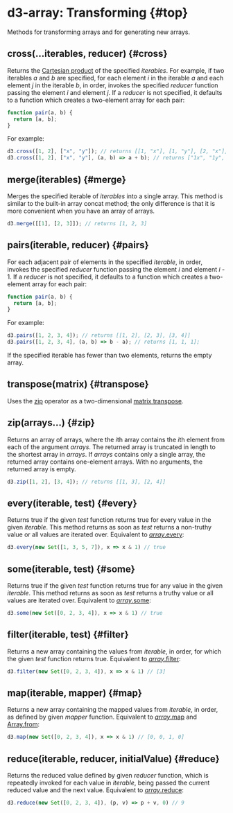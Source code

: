 # d3-array: Transforming {#top}

Methods for transforming arrays and for generating new arrays.

## cross(...iterables, reducer) {#cross}

<!-- [Source](https://github.com/d3/d3-array/blob/main/src/cross.js) -->
<!-- [Examples](https://observablehq.com/@d3/d3-cross) -->

Returns the [Cartesian product](https://en.wikipedia.org/wiki/Cartesian_product) of the specified *iterables*. For example, if two iterables *a* and *b* are specified, for each element *i* in the iterable *a* and each element *j* in the iterable *b*, in order, invokes the specified *reducer* function passing the element *i* and element *j*. If a *reducer* is not specified, it defaults to a function which creates a two-element array for each pair:

```js
function pair(a, b) {
  return [a, b];
}
```

For example:

```js
d3.cross([1, 2], ["x", "y"]); // returns [[1, "x"], [1, "y"], [2, "x"], [2, "y"]]
d3.cross([1, 2], ["x", "y"], (a, b) => a + b); // returns ["1x", "1y", "2x", "2y"]
```

## merge(iterables) {#merge}

<!-- [Source](https://github.com/d3/d3-array/blob/main/src/merge.js) -->
<!-- [Examples](https://observablehq.com/@d3/d3-merge) -->

Merges the specified iterable of *iterables* into a single array. This method is similar to the built-in array concat method; the only difference is that it is more convenient when you have an array of arrays.

```js
d3.merge([[1], [2, 3]]); // returns [1, 2, 3]
```

## pairs(iterable, reducer) {#pairs}

<!-- [Source](https://github.com/d3/d3-array/blob/main/src/pairs.js) -->
<!-- [Examples](https://observablehq.com/@d3/d3-pairs) -->

For each adjacent pair of elements in the specified *iterable*, in order, invokes the specified *reducer* function passing the element *i* and element *i* - 1. If a *reducer* is not specified, it defaults to a function which creates a two-element array for each pair:

```js
function pair(a, b) {
  return [a, b];
}
```

For example:

```js
d3.pairs([1, 2, 3, 4]); // returns [[1, 2], [2, 3], [3, 4]]
d3.pairs([1, 2, 3, 4], (a, b) => b - a); // returns [1, 1, 1];
```

If the specified iterable has fewer than two elements, returns the empty array.

## transpose(matrix) {#transpose}

<!-- [Source](https://github.com/d3/d3-array/blob/main/src/transpose.js) -->
<!-- [Examples](https://observablehq.com/@d3/d3-transpose) -->

Uses the [zip](#zip) operator as a two-dimensional [matrix transpose](http://en.wikipedia.org/wiki/Transpose).

## zip(arrays…) {#zip}

<!-- [Source](https://github.com/d3/d3-array/blob/main/src/zip.js) -->
<!-- [Examples](https://observablehq.com/@d3/d3-transpose) -->

Returns an array of arrays, where the *i*th array contains the *i*th element from each of the argument *arrays*. The returned array is truncated in length to the shortest array in *arrays*. If *arrays* contains only a single array, the returned array contains one-element arrays. With no arguments, the returned array is empty.

```js
d3.zip([1, 2], [3, 4]); // returns [[1, 3], [2, 4]]
```

## every(iterable, test) {#every}

<!-- [Source](https://github.com/d3/d3-array/blob/main/src/every.js) -->

Returns true if the given *test* function returns true for every value in the given *iterable*. This method returns as soon as *test* returns a non-truthy value or all values are iterated over. Equivalent to [*array*.every](https://developer.mozilla.org/en-US/docs/Web/JavaScript/Reference/Global_Objects/Array/every):

```js
d3.every(new Set([1, 3, 5, 7]), x => x & 1) // true
```

## some(iterable, test) {#some}

<!-- [Source](https://github.com/d3/d3-array/blob/main/src/some.js) -->

Returns true if the given *test* function returns true for any value in the given *iterable*. This method returns as soon as *test* returns a truthy value or all values are iterated over. Equivalent to [*array*.some](https://developer.mozilla.org/en-US/docs/Web/JavaScript/Reference/Global_Objects/Array/some):

```js
d3.some(new Set([0, 2, 3, 4]), x => x & 1) // true
```

## filter(iterable, test) {#filter}

<!-- [Source](https://github.com/d3/d3-array/blob/main/src/filter.js) -->

Returns a new array containing the values from *iterable*, in order, for which the given *test* function returns true. Equivalent to [*array*.filter](https://developer.mozilla.org/en-US/docs/Web/JavaScript/Reference/Global_Objects/Array/filter):

```js
d3.filter(new Set([0, 2, 3, 4]), x => x & 1) // [3]
```

## map(iterable, mapper) {#map}

<!-- [Source](https://github.com/d3/d3-array/blob/main/src/map.js) -->

Returns a new array containing the mapped values from *iterable*, in order, as defined by given *mapper* function. Equivalent to [*array*.map](https://developer.mozilla.org/en-US/docs/Web/JavaScript/Reference/Global_Objects/Array/map) and [Array.from](https://developer.mozilla.org/en-US/docs/Web/JavaScript/Reference/Global_Objects/Array/from):

```js
d3.map(new Set([0, 2, 3, 4]), x => x & 1) // [0, 0, 1, 0]
```

## reduce(iterable, reducer, initialValue) {#reduce}

<!-- [Source](https://github.com/d3/d3-array/blob/main/src/reduce.js) -->

Returns the reduced value defined by given *reducer* function, which is repeatedly invoked for each value in *iterable*, being passed the current reduced value and the next value. Equivalent to [*array*.reduce](https://developer.mozilla.org/en-US/docs/Web/JavaScript/Reference/Global_Objects/Array/reduce):

```js
d3.reduce(new Set([0, 2, 3, 4]), (p, v) => p + v, 0) // 9
```
